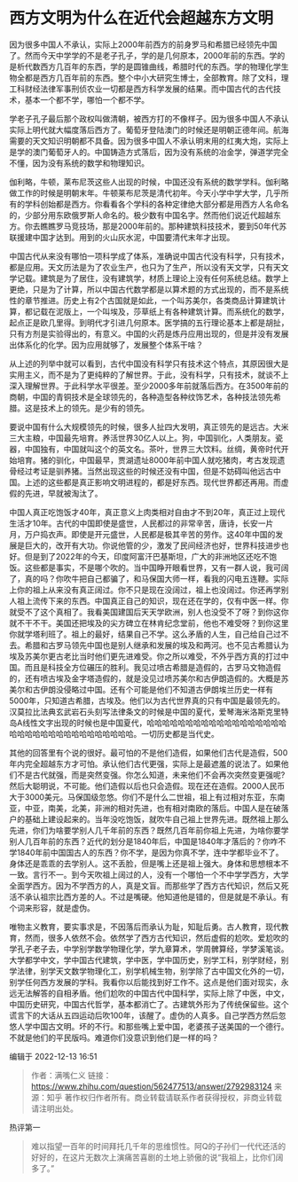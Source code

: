 # 西方文明为什么在近代会超越东方文明

因为很多中国人不承认，实际上2000年前西方的前身罗马和希腊已经领先中国了。然而今天中学学的不是老子孔子，学的是几何原本，2000年前的东西。学的是析代数西方几百年的东西，学的是圆锥曲线，希腊时代的东西。学的物理化学生物全都是西方几百年前的东西。整个中小大研究生博士，全部教育。除了文科，理工科财经法律军事刑侦农业一切都是西方科学发展的结果。而中国古代的古代技术，基本一个都不学，哪怕一个都不学。

学老子孔子最后那个政权叫做清朝，被西方打的不像样子。因为很多中国人不承认实际上明代就大幅度落后西方了。葡萄牙登陆澳门的时候还是明朝正德年间。航海需要的天文知识明朝都不具备。因为很多中国人不承认明末用的红夷大炮，实际上是学的澳门葡萄牙人的。中国铸造方式落后，因为没有系统的冶金学，弹道学完全不懂，因为没有系统的数学和物理知识。

伽利略，牛顿，莱布尼茨这些人出现的时候，中国还没有系统的数学学科。伽利略做工作的时候是明朝末年。牛顿莱布尼茨是清代初年。今天小学中学大学，几乎所有的学科创始都是西方。你看看各个学科的各种定律绝大部分都是用西方人名命名的，少部分用东欧俄罗斯人命名的。极少数有中国名字。然而他们说近代超越东方。你去瞧瞧罗马竞技场，那是2000年前的。那种建筑科技技术，要到50年代苏联援建中国才达到。用到的火山灰水泥，中国要清代末年才出现。

中国古代从来没有哪怕一项科学成了体系，准确说中国古代没有科学，只有技术，都是应用。天文历法是为了农业生产，也只为了生产，所以没有天文学，只有天文学记载。建筑是为了居住，没有建筑学，材质上理论上没有任何系统总结。数学上更绝，只是为了计算，所以中国古代数学都是以算术题的方式出现的，而不是系统性的章节推进。历史上有2个古国就是如此，一个叫苏美尔，各类商品计算建筑计算，都记载在泥版上，一个叫埃及，莎草纸上有各种建筑计算。而系统化的数学，起点正是欧几里得。到明代才引进几何原本。医学搞的五行理论基本上都是胡扯，只有方剂是实验得出的，有意义。中国的火药是炼丹应用出现的，但是并没有发展出体系化的化学。因为应用就够了，发展整个体系干啥？

从上述的列举中就可以看到，古代中国没有科学只有技术这个特点，其原因很大是实用主义，而不是为了更纯粹的了解世界。于此，没有科学，只有技术，就谈不上深入理解世界。于此科学水平很差。至少2000多年前就落后西方。在3500年前的商朝，中国的青铜技术是全球领先的，各种造型各种纹饰艺术，各种技法领先希腊。这是技术上的领先。是少有的领先。

要说中国有什么大规模领先的时候，很多人扯四大发明，真正领先的是远古。大米三大主粮，中国最先培育。养活世界30亿人以上。狗，中国驯化，人类朋友。瓷器，中国独有，中国就叫这个的英文名。茶叶，世界三大饮料。丝绸，黄帝时代开始培育。猪的驯化，中国最早，贾湖遗址8000年前中国人就吃猪肉，考古发现遗骨经过考证是驯养猪。当然出现这些的时候还没有中国，但是不妨碍叫他远古中国。上述的这些都是真正影响文明进程的，都是好东西。现代世界都还再用。而虚假的先进，早就被淘汰了。

中国人真正吃饱饭才40年，真正意义上肉类相对自由才不到20年，真正过上现代生活才10年。古代的中国即使是盛世，人民都过的非常辛苦，唐诗，长安一片月，万户捣衣声。即使是开元盛世，人民都是极其辛苦的劳作。这40年中国的发展是巨大的，改开有大功。你说他管的少，激发了民间经济也好，世界科技进步也好。但是到了2022年的今天，印度阿富汗巴基斯坦，广大的非洲地区还吃不饱饭。这些都是事实，不是哪个吹的。当中国睁开眼看世界，又有一群人说，我可阔了，真的吗？你吹牛把自己都骗了，和马保国大师一样，看我的闪电五连鞭。实际上你的祖上从来没有真正阔过。你不只是现在没阔过，祖上也没阔过。你还再学别人祖上流传下来的东西。中国真正自己的知识，现在还在学的，仅有中医一样。你就受不了这个真相了。我看美国建国后天天学欧洲，别人也没受不了呀？到你这你就不干不干。美国还把埃及的尖方碑立在林肯纪念堂前，他也不难受呀？到你这里你就学塔利班了。祖上的最好，结果自己不学。这么矛盾的人生，自己给自己过不去。希腊和古罗马领先中国也是别人继承和发展的埃及和两河。也不见古希腊认为埃及苏美尔更古老比当时他们更先进难受。你之所以难受，不外乎西方真的打过中国。而且是科技全方位碾压的胜利。我见过喷古希腊是造假的，古罗马文物造假的，还有喷古埃及金字塔造假的，就是没见过喷苏美尔和古伊朗造假的。大概是苏美尔和古伊朗没侵略过中国。还有个可能是他们不知道古伊朗埃兰历史一样有5000年，只知道古希腊，古埃及。他们以为古代世界真的只有中国是最领先的。汉莫拉比法典玄武岩石头刻写法律条文的时候是中国的夏代，爱琴海米洛斯克里特岛A线性文字出现的时候也是中国夏代，哈哈哈哈哈哈哈哈哈哈哈哈哈哈哈哈哈哈哈哈哈哈哈哈哈哈哈哈哈哈哈哈哈哈。一切历史都是当代史。

其他的回答里有个说的很好。最可怕的不是他们造假，如果他们古代是造假，500年内完全超越东方才可怕。承认他们古代更强，实际上是最遮羞的说法了。如果他们不是古代就强，而是突然变强。你怎么知道，未来他们不会再次突然变更强呢?然后大聪明说，不可能。他们造假以后也只会造假。现在还在造假。2000人民币大于3000美元。马保国级忽悠。你们不是什么二世祖，祖上有过相对东亚，东南亚，中亚，南美，北美，非洲的相对先进，也有相对南欧的落后。中国人是在破落户的基础上建设起来的。当年没吃饱饭，就吹牛自己祖上世界先进。既然祖上那么先进，你们为啥要学别人几千年前的东西？既然几百年前你祖上先进，为啥你要学别人几百年前的东西？近代的划分是1840年后，中国是1840年才落后的？你咋不学1840年前中国国古人的东西？你不学，是因为你真不学，连中学都毕业不了。身体还是乖乖的去学别人。这不丢脸，但是嘴上还是祖上强大。身体和思想根本不一致。言行不一。到今天吹祖上阔过的人，没有一个哪怕一个不中学学西方，大学全面学西方。因为不学西方的人，真是文盲。而那些学了西方古代知识，然后又死活不承认祖宗比西方差的人。不过是嘴硬。他知道他是错的，但是就是不承认。有个词来形容，就是虚伪。

唯物主义教育，要实事求是，不因落后而承认为耻，知耻后勇。古人教育，现代教育，然而，很多人依然不会。依然学了西方古代知识，然后虚假的尬吹。爱尬吹的学孔子老子去，中学别学数学物理化学，学九章算术，学周髀算经，学梦溪笔谈。大学都学中文，学中国古代建筑，学中医，学中国历史，别学工科，别学财经，别学法律，别学天文数学物理化工，别学机械生物，别学除了古中国文化外的一切，别学任何西方发展的学科。我看你以后能找到好工作不。这点是他们面对现实，永远无法解答的自相矛盾。他们尬吹的中国古代中国科学，实际上除了中医，中文，中国历史研究，中国古代哲学，基本都消亡了。古建筑外形为了传统保留些。这个谎言下的大话从五四运动后吹100年，该醒了。虚伪的人真多。自己学西方然后忽悠人学中国古文明。坏的不行。和那些嘴上爱中国，老婆孩子送美国的一个德行。不就是他们的平民版吗。难道你们没意识到他们是一样的吗？

编辑于 2022-12-13 16:51

> 作者：满嘴仁义
> 链接：<https://www.zhihu.com/question/562477513/answer/2792983124>
> 来源：知乎
> 著作权归作者所有。商业转载请联系作者获得授权，非商业转载请注明出处。

热评第一
> 难以指望一百年的时间拜托几千年的思维惯性。阿Q的子孙们一代代还活的好好的，在这片无数次上演痛苦喜剧的土地上骄傲的说“我祖上，比你们阔多了。”
